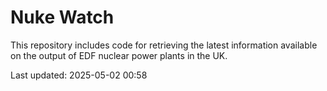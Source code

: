 # Nuke Watch

This repository includes code for retrieving the latest information available on the output of EDF nuclear power plants in the UK.

Last updated: 2025-05-02 00:58